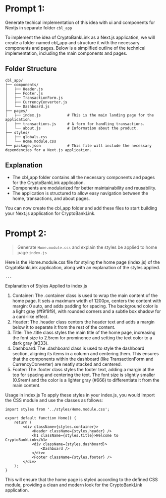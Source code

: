# Prompt 1:
Generate techical implementation of this idea with ui and components for Nextjs in separate folder `cbl_app`

To implement the idea of CryptoBankLink as a Next.js application, we will create a folder named cbl_app and structure it with the necessary components and pages. Below is a simplified outline of the technical implementation, including the main components and pages.

## Folder Structure

```
cbl_app/
├── components/
│   ├── Header.js
│   ├── Footer.js
│   ├── TransactionForm.js
│   ├── CurrencyConverter.js
│   └── Dashboard.js
├── pages/
│   ├── index.js            # This is the main landing page for the application.
│   ├── transactions.js     # A form for handling transactions.
│   └── about.js            # Information about the product.
├── styles/
│   ├── globals.css
│   └── Home.module.css
└── package.json            # This file will include the necessary dependencies for a Next.js application.

```

## Explanation

- The cbl_app folder contains all the necessary components and pages for the CryptoBankLink application.
- Components are modularized for better maintainability and reusability.
- The application is structured to allow easy navigation between the home, transactions, and about pages.

You can now create the cbl_app folder and add these files to start building your Next.js application for CryptoBankLink.

# Prompt 2:

> Generate `Home.module.css` and explain the styles be applied to home page `index.js`

Here is the Home.module.css file for styling the home page (index.js) of the CryptoBankLink application, along with an explanation of the styles applied.

```css
...
```

Explanation of Styles Applied to index.js
1. Container:
The .container class is used to wrap the main content of the home page. It sets a maximum width of 1200px, centers the content with margin: 0 auto, and adds padding for spacing. The background color is a light gray (#f9f9f9), with rounded corners and a subtle box shadow for a card-like effect.
2. Header:
The .header class centers the header text and adds a margin below it to separate it from the rest of the content.
3. Title:
The .title class styles the main title of the home page, increasing the font size to 2.5rem for prominence and setting the text color to a dark gray (#333).
4. Dashboard:
The .dashboard class is used to style the dashboard section, aligning its items in a column and centering them. This ensures that the components within the dashboard (like TransactionForm and CurrencyConverter) are neatly stacked and centered.
5. Footer:
The .footer class styles the footer text, adding a margin at the top for spacing and centering the text. The font size is slightly smaller (0.9rem) and the color is a lighter gray (#666) to differentiate it from the main content.

Usage in index.js
To apply these styles in your index.js, you would import the CSS module and use the classes as follows:

```
import styles from '../styles/Home.module.css';

export default function Home() {
    return (
        <div className={styles.container}>
            <Header className={styles.header} />
            <h1 className={styles.title}>Welcome to CryptoBankLink</h1>
            <div className={styles.dashboard}>
                <Dashboard />
            </div>
            <Footer className={styles.footer} />
        </div>
    );
}
```
This will ensure that the home page is styled according to the defined CSS module, providing a clean and modern look for the CryptoBankLink application.